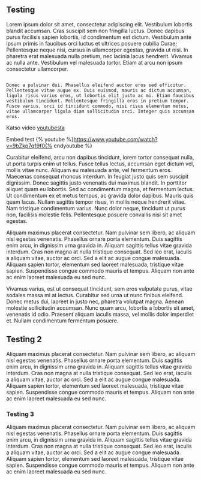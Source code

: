 ## Testing

Lorem ipsum dolor sit amet, consectetur adipiscing elit. Vestibulum lobortis blandit accumsan. Cras suscipit sem non fringilla luctus. Donec dapibus purus facilisis sapien lobortis, id condimentum est dictum. Vestibulum ante ipsum primis in faucibus orci luctus et ultrices posuere cubilia Curae; Pellentesque neque nisi, cursus in ullamcorper egestas, gravida ut nisi. In pharetra erat malesuada nulla pretium, nec lacinia lacus hendrerit. Vivamus ac nulla ante. Vestibulum vel malesuada tortor. Etiam at arcu non ipsum consectetur ullamcorper.
```

Donec a pulvinar dui. Phasellus eleifend auctor eros sed efficitur. Pellentesque vitae augue ex. Duis euismod, mauris ac dictum accumsan, ligula risus varius eros, ut lobortis elit justo ac mi. Etiam faucibus vestibulum tincidunt. Pellentesque fringilla eros in pretium tempor. Fusce varius, orci id tincidunt commodo, nisi risus elementum metus, vitae ullamcorper ligula diam sollicitudin orci. Integer quis accumsan eros.
```

Katso video [youtubesta](https://youtu.be/9-po82v6v6E)

Embed test
{% youtube %}https://www.youtube.com/watch?v=9bZkp7q19f0{% endyoutube %}

Curabitur eleifend, arcu non dapibus tincidunt, lorem tortor consequat nulla, ut porta turpis enim ut tellus. Fusce tellus lectus, accumsan eget dictum vel, mollis vitae nunc. Aliquam eu malesuada ante, vel fermentum eros. Maecenas consequat rhoncus interdum. In feugiat justo quis sem suscipit dignissim. Donec sagittis justo venenatis dui maximus blandit. In porttitor aliquet quam eu lobortis. Sed ac condimentum magna, et fermentum lectus. Ut condimentum ex et metus tempus, ac gravida dolor dapibus. Mauris quis quam lacus. Nullam sagittis tempor risus, in mollis neque hendrerit vitae. Nam tristique condimentum varius. Nunc dolor neque, tincidunt ut purus non, facilisis molestie felis. Pellentesque posuere convallis nisi sit amet egestas.

Aliquam maximus placerat consectetur. Nam pulvinar sem libero, ac aliquam nisl egestas venenatis. Phasellus ornare porta elementum. Duis sagittis enim arcu, in dignissim urna gravida in. Aliquam sagittis tellus vitae gravida interdum. Cras non magna at nulla tristique consequat. Sed leo erat, iaculis a aliquam vitae, auctor ac orci. Sed a elit ac augue congue malesuada. Aliquam sapien tortor, elementum sed laoreet malesuada, tristique vitae sapien. Suspendisse congue commodo mauris et tempus. Aliquam non ante ac enim laoreet malesuada eu sed nunc.

Vivamus varius, est ut consequat tincidunt, sem eros vulputate purus, vitae sodales massa mi at lectus. Curabitur sed urna ut nunc finibus eleifend. Donec metus dui, laoreet in justo nec, pharetra volutpat magna. Aenean molestie sollicitudin accumsan. Nunc quam arcu, lobortis a lobortis sit amet, venenatis id odio. Praesent aliquam iaculis massa, vel mollis dolor imperdiet et. Nullam condimentum fermentum posuere.

## Testing 2

Aliquam maximus placerat consectetur. Nam pulvinar sem libero, ac aliquam nisl egestas venenatis. Phasellus ornare porta elementum. Duis sagittis enim arcu, in dignissim urna gravida in. Aliquam sagittis tellus vitae gravida interdum. Cras non magna at nulla tristique consequat. Sed leo erat, iaculis a aliquam vitae, auctor ac orci. Sed a elit ac augue congue malesuada. Aliquam sapien tortor, elementum sed laoreet malesuada, tristique vitae sapien. Suspendisse congue commodo mauris et tempus. Aliquam non ante ac enim laoreet malesuada eu sed nunc.

### Testing 3

Aliquam maximus placerat consectetur. Nam pulvinar sem libero, ac aliquam nisl egestas venenatis. Phasellus ornare porta elementum. Duis sagittis enim arcu, in dignissim urna gravida in. Aliquam sagittis tellus vitae gravida interdum. Cras non magna at nulla tristique consequat. Sed leo erat, iaculis a aliquam vitae, auctor ac orci. Sed a elit ac augue congue malesuada. Aliquam sapien tortor, elementum sed laoreet malesuada, tristique vitae sapien. Suspendisse congue commodo mauris et tempus. Aliquam non ante ac enim laoreet malesuada eu sed nunc.